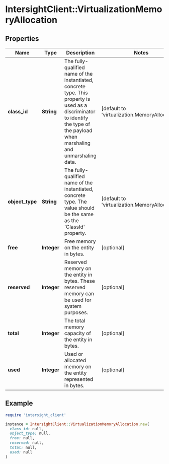# IntersightClient::VirtualizationMemoryAllocation

## Properties

| Name | Type | Description | Notes |
| ---- | ---- | ----------- | ----- |
| **class_id** | **String** | The fully-qualified name of the instantiated, concrete type. This property is used as a discriminator to identify the type of the payload when marshaling and unmarshaling data. | [default to &#39;virtualization.MemoryAllocation&#39;] |
| **object_type** | **String** | The fully-qualified name of the instantiated, concrete type. The value should be the same as the &#39;ClassId&#39; property. | [default to &#39;virtualization.MemoryAllocation&#39;] |
| **free** | **Integer** | Free memory on the entity in bytes. | [optional] |
| **reserved** | **Integer** | Reserved memory on the entity in bytes. These reserved memory can be used for system purposes. | [optional] |
| **total** | **Integer** | The total memory capacity of the entity in bytes. | [optional] |
| **used** | **Integer** | Used or allocated memory on the entity represented in bytes. | [optional] |

## Example

```ruby
require 'intersight_client'

instance = IntersightClient::VirtualizationMemoryAllocation.new(
  class_id: null,
  object_type: null,
  free: null,
  reserved: null,
  total: null,
  used: null
)
```

